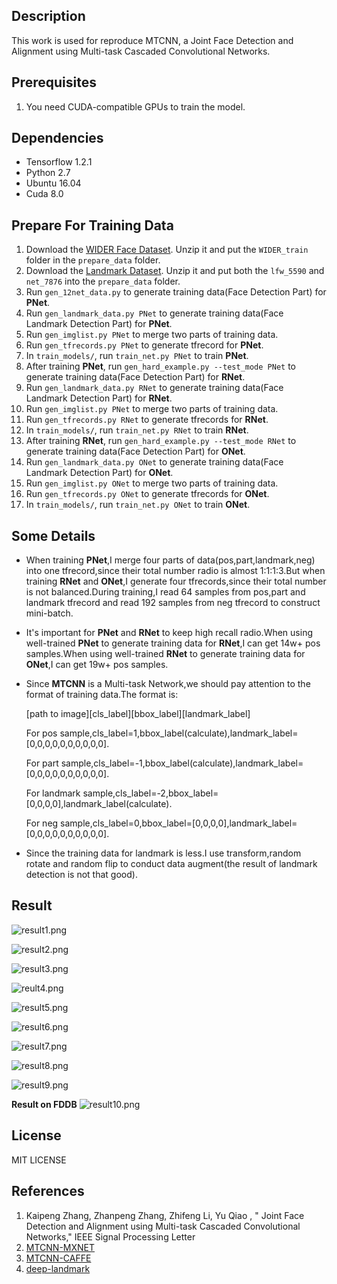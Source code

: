 ## Description
This work is used for reproduce MTCNN, a Joint Face Detection and Alignment using Multi-task Cascaded Convolutional Networks.

## Prerequisites
1. You need CUDA-compatible GPUs to train the model.

## Dependencies
* Tensorflow 1.2.1
* Python 2.7
* Ubuntu 16.04
* Cuda 8.0

## Prepare For Training Data
1. Download the [WIDER Face Dataset](http://mmlab.ie.cuhk.edu.hk/projects/WIDERFace/). Unzip it and put the `WIDER_train` folder in the `prepare_data` folder.
2. Download the [Landmark Dataset](http://mmlab.ie.cuhk.edu.hk/archive/CNN_FacePoint.htm). Unzip it and put both the `lfw_5590` and `net_7876` into the `prepare_data` folder.
3. Run `gen_12net_data.py` to generate training data(Face Detection Part) for **PNet**.
4. Run `gen_landmark_data.py PNet` to generate training data(Face Landmark Detection Part) for **PNet**.
5. Run `gen_imglist.py PNet` to merge two parts of training data.
6. Run `gen_tfrecords.py PNet` to generate tfrecord for **PNet**.
7. In `train_models/`, run `train_net.py PNet` to train **PNet**.
8. After training **PNet**, run `gen_hard_example.py --test_mode PNet` to generate training data(Face Detection Part) for **RNet**.
9. Run `gen_landmark_data.py RNet` to generate training data(Face Landmark Detection Part) for **RNet**.
10. Run `gen_imglist.py PNet` to merge two parts of training data.
11. Run `gen_tfrecords.py RNet` to generate tfrecords for **RNet**.
12. In `train_models/`, run `train_net.py RNet` to train **RNet**.
13. After training **RNet**, run `gen_hard_example.py --test_mode RNet` to generate training data(Face Detection Part) for **ONet**.
14. Run `gen_landmark_data.py ONet` to generate training data(Face Landmark Detection Part) for **ONet**.
15. Run `gen_imglist.py ONet` to merge two parts of training data.
16. Run `gen_tfrecords.py ONet` to generate tfrecords for **ONet**.
17. In `train_models/`, run `train_net.py ONet` to train **ONet**.

## Some Details
* When training **PNet**,I merge four parts of data(pos,part,landmark,neg) into one tfrecord,since their total number radio is almost 1:1:1:3.But when training **RNet** and **ONet**,I generate four tfrecords,since their total number is not balanced.During training,I read 64 samples from pos,part and landmark tfrecord and read 192 samples from neg tfrecord to construct mini-batch.
* It's important for **PNet** and **RNet** to keep high recall radio.When using well-trained **PNet** to generate training data for **RNet**,I can get 14w+ pos samples.When using well-trained **RNet** to generate training data for **ONet**,I can get 19w+ pos samples.
* Since **MTCNN** is a Multi-task Network,we should pay attention to the format of training data.The format is:
 
  [path to image][cls_label][bbox_label][landmark_label]
  
  For pos sample,cls_label=1,bbox_label(calculate),landmark_label=[0,0,0,0,0,0,0,0,0,0].

  For part sample,cls_label=-1,bbox_label(calculate),landmark_label=[0,0,0,0,0,0,0,0,0,0].
  
  For landmark sample,cls_label=-2,bbox_label=[0,0,0,0],landmark_label(calculate).  
  
  For neg sample,cls_label=0,bbox_label=[0,0,0,0],landmark_label=[0,0,0,0,0,0,0,0,0,0].  

* Since the training data for landmark is less.I use transform,random rotate and random flip to conduct data augment(the result of landmark detection is not that good).

## Result

![result1.png](https://i.loli.net/2017/08/30/59a6b65b3f5e1.png)

![result2.png](https://i.loli.net/2017/08/30/59a6b6b4efcb1.png)

![result3.png](https://i.loli.net/2017/08/30/59a6b6f7c144d.png)

![reult4.png](https://i.loli.net/2017/08/30/59a6b72b38b09.png)

![result5.png](https://i.loli.net/2017/08/30/59a6b76445344.png)

![result6.png](https://i.loli.net/2017/08/30/59a6b79d5b9c7.png)

![result7.png](https://i.loli.net/2017/08/30/59a6b7d82b97c.png)

![result8.png](https://i.loli.net/2017/08/30/59a6b7ffad3e2.png)

![result9.png](https://i.loli.net/2017/08/30/59a6b843db715.png)

**Result on FDDB**
![result10.png](https://i.loli.net/2017/08/30/59a6b875f1792.png)

## License
MIT LICENSE

## References
1. Kaipeng Zhang, Zhanpeng Zhang, Zhifeng Li, Yu Qiao , " Joint Face Detection and Alignment using Multi-task Cascaded Convolutional Networks," IEEE Signal Processing Letter
2. [MTCNN-MXNET](https://github.com/Seanlinx/mtcnn)
3. [MTCNN-CAFFE](https://github.com/CongWeilin/mtcnn-caffe)
4. [deep-landmark](https://github.com/luoyetx/deep-landmark)
